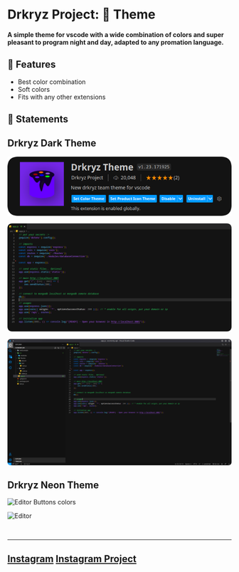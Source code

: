 # Drkryz Project: **🎨 Theme** <span><br>


#### A simple theme for vscode with a wide combination of colors and super pleasant to program night and day, adapted to any promation language.

## 📜 Features
 - Best color combination
 - Soft colors
 - Fits with any other extensions

## 📂 Statements


## Drkryz Dark Theme

![Editor buttons colors](https://github.com/Drkryz/vscode-drkcolor-theme/blob/main/assets/DkExtension.png?raw=true)

![Editor](https://github.com/Drkryz/vscode-drkcolor-theme/blob/main/assets/DkCode.png?raw=true)

![Code](https://github.com/Drkryz/vscode-drkcolor-theme/blob/main/assets/DkCodeAll.png?raw=true)


## Drkryz Neon Theme

![Editor Buttons colors](https://github.com/Drkryz/vscode-drkcolor-theme/blob/main/assets/DkExtensionNeon.png?raw=true)

![Editor](https://github.com/Drkryz/vscode-drkcolor-theme/blob/main/assets/DkCodeAllNeon.png=raw=true)

<br>

---
[Instagram](https://instagram.com/scutfy) 
[Instagram Project](https://instagram.com/drkryz)
---